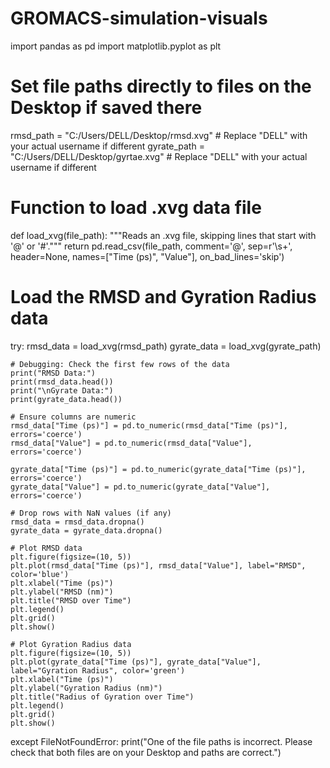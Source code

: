 # GROMACS-simulation-visuals
import pandas as pd
import matplotlib.pyplot as plt

# Set file paths directly to files on the Desktop if saved there 
rmsd_path = "C:/Users/DELL/Desktop/rmsd.xvg"  # Replace "DELL" with your actual username if different
gyrate_path = "C:/Users/DELL/Desktop/gyrtae.xvg"  # Replace "DELL" with your actual username if different

# Function to load .xvg data file
def load_xvg(file_path):
    """Reads an .xvg file, skipping lines that start with '@' or '#'."""
    return pd.read_csv(file_path, comment='@', sep=r'\s+', header=None, names=["Time (ps)", "Value"], on_bad_lines='skip')

# Load the RMSD and Gyration Radius data
try:
    rmsd_data = load_xvg(rmsd_path)
    gyrate_data = load_xvg(gyrate_path)

    # Debugging: Check the first few rows of the data
    print("RMSD Data:")
    print(rmsd_data.head())
    print("\nGyrate Data:")
    print(gyrate_data.head())

    # Ensure columns are numeric
    rmsd_data["Time (ps)"] = pd.to_numeric(rmsd_data["Time (ps)"], errors='coerce')
    rmsd_data["Value"] = pd.to_numeric(rmsd_data["Value"], errors='coerce')

    gyrate_data["Time (ps)"] = pd.to_numeric(gyrate_data["Time (ps)"], errors='coerce')
    gyrate_data["Value"] = pd.to_numeric(gyrate_data["Value"], errors='coerce')

    # Drop rows with NaN values (if any)
    rmsd_data = rmsd_data.dropna()
    gyrate_data = gyrate_data.dropna()

    # Plot RMSD data
    plt.figure(figsize=(10, 5))
    plt.plot(rmsd_data["Time (ps)"], rmsd_data["Value"], label="RMSD", color='blue')
    plt.xlabel("Time (ps)")
    plt.ylabel("RMSD (nm)")
    plt.title("RMSD over Time")
    plt.legend()
    plt.grid()
    plt.show()

    # Plot Gyration Radius data
    plt.figure(figsize=(10, 5))
    plt.plot(gyrate_data["Time (ps)"], gyrate_data["Value"], label="Gyration Radius", color='green')
    plt.xlabel("Time (ps)")
    plt.ylabel("Gyration Radius (nm)")
    plt.title("Radius of Gyration over Time")
    plt.legend()
    plt.grid()
    plt.show()

except FileNotFoundError:
    print("One of the file paths is incorrect. Please check that both files are on your Desktop and paths are correct.")
